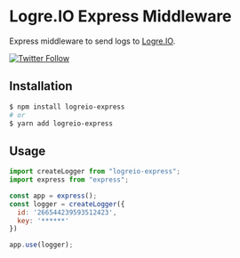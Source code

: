 # Logre.IO Express Middleware
Express middleware to send logs to [Logre.IO](https://logre.io).

[![Twitter Follow](https://img.shields.io/twitter/follow/logreio.svg?style=social)](https://twitter.com/logreio)

## Installation
```bash
$ npm install logreio-express
# or
$ yarn add logreio-express
```

## Usage
```javascript
import createLogger from "logreio-express";
import express from "express";

const app = express();
const logger = createLogger({
  id: '266544239593512423',
  key: '******'
})

app.use(logger);
```